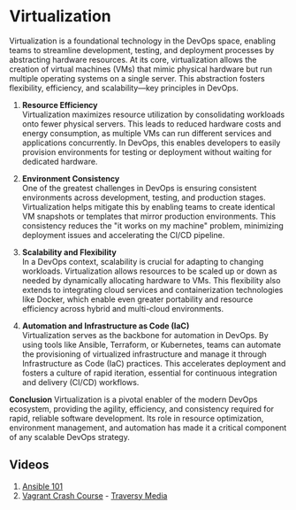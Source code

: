 # Virtualization

Virtualization is a foundational technology in the DevOps space, enabling teams to streamline development, testing, and deployment processes by abstracting hardware resources. At its core, virtualization allows the creation of virtual machines (VMs) that mimic physical hardware but run multiple operating systems on a single server. This abstraction fosters flexibility, efficiency, and scalability—key principles in DevOps.

1. **Resource Efficiency**  
   Virtualization maximizes resource utilization by consolidating workloads onto fewer physical servers. This leads to reduced hardware costs and energy consumption, as multiple VMs can run different services and applications concurrently. In DevOps, this enables developers to easily provision environments for testing or deployment without waiting for dedicated hardware.

2. **Environment Consistency**  
   One of the greatest challenges in DevOps is ensuring consistent environments across development, testing, and production stages. Virtualization helps mitigate this by enabling teams to create identical VM snapshots or templates that mirror production environments. This consistency reduces the "it works on my machine" problem, minimizing deployment issues and accelerating the CI/CD pipeline.

3. **Scalability and Flexibility**  
   In a DevOps context, scalability is crucial for adapting to changing workloads. Virtualization allows resources to be scaled up or down as needed by dynamically allocating hardware to VMs. This flexibility also extends to integrating cloud services and containerization technologies like Docker, which enable even greater portability and resource efficiency across hybrid and multi-cloud environments.

4. **Automation and Infrastructure as Code (IaC)**  
   Virtualization serves as the backbone for automation in DevOps. By using tools like Ansible, Terraform, or Kubernetes, teams can automate the provisioning of virtualized infrastructure and manage it through Infrastructure as Code (IaC) practices. This accelerates deployment and fosters a culture of rapid iteration, essential for continuous integration and delivery (CI/CD) workflows.

**Conclusion**
Virtualization is a pivotal enabler of the modern DevOps ecosystem, providing the agility, efficiency, and consistency required for rapid, reliable software development. Its role in resource optimization, environment management, and automation has made it a critical component of any scalable DevOps strategy.

## Videos

1. [Ansible 101](https://www.youtube.com/playlist?list=PL2_OBreMn7FqZkvMYt6ATmgC0KAGGJNAN)
2. [Vagrant Crash Course](https://youtu.be/vBreXjkizgo) - [Traversy Media](https://www.youtube.com/user/TechGuyWeb)